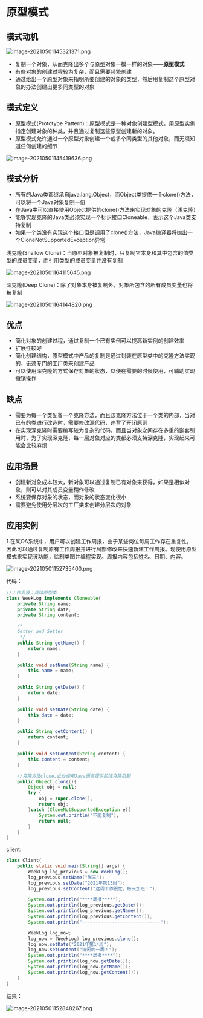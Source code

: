 # 原型模式


<!--more-->

## 模式动机

![image-20210501145321371.png](./images/image-20210501145321371.png)

- 复制一个对象，从而克隆出多个与原型对象一模一样的对象——**原型模式**
- 有些对象的创建过程较为复杂，而且需要频繁创建
- 通过给出一个原型对象来指明所要创建的对象的类型，然后用复制这个原型对象的办法创建出更多同类型的对象

## 模式定义

- 原型模式(Prototype Pattern)：原型模式是一种对象创建型模式，用原型实例指定创建对象的种类，并且通过复制这些原型创建新的对象。
- 原型模式允许通过一个原型对象创建一个或多个同类型的其他对象，而无须知道任何创建的细节

![image-20210501145419636.png](./images/image-20210501145419636.png)

## 模式分析



- 所有的Java类都继承自java.lang.Object，而Object类提供一个clone()方法，可以将一个Java对象复制一份
- 在Java中可以直接使用Object提供的clone()方法来实现对象的克隆（浅克隆）
- 能够实现克隆的Java类必须实现一个标识接口Cloneable，表示这个Java类支持复制
- 如果一个类没有实现这个接口但是调用了clone()方法，Java编译器将抛出一个CloneNotSupportedException异常

浅克隆(Shallow Clone)：当原型对象被复制时，只复制它本身和其中包含的值类型的成员变量，而引用类型的成员变量并没有复制

![image-20210501164115645.png](./images/image-20210501164115645.png)

深克隆(Deep Clone)：除了对象本身被复制外，对象所包含的所有成员变量也将被复制

![image-20210501164144820.png](./images/image-20210501164144820.png)

## 优点

- 简化对象的创建过程，通过复制一个已有实例可以提高新实例的创建效率
- 扩展性较好
- 简化创建结构，原型模式中产品的复制是通过封装在原型类中的克隆方法实现的，无须专门的工厂类来创建产品
- 可以使用深克隆的方式保存对象的状态，以便在需要的时候使用，可辅助实现撤销操作

## 缺点

- 需要为每一个类配备一个克隆方法，而且该克隆方法位于一个类的内部，当对已有的类进行改造时，需要修改源代码，违背了开闭原则
- 在实现深克隆时需要编写较为复杂的代码，而且当对象之间存在多重的嵌套引用时，为了实现深克隆，每一层对象对应的类都必须支持深克隆，实现起来可能会比较麻烦

## 应用场景

- 创建新对象成本较大，新对象可以通过复制已有对象来获得，如果是相似对象，则可以对其成员变量稍作修改
- 系统要保存对象的状态，而对象的状态变化很小
- 需要避免使用分层次的工厂类来创建分层次的对象

## 应用实例

1.在某OA系统中，用户可以创建工作周报，由于某些岗位每周工作存在重复性，因此可以通过复制原有工作周报并进行局部修改来快速新建工作周报。现使用原型模式来实现该功能，绘制类图并编程实现。周报内容包括姓名、日期、内容。

![image-20210501152735400.png](./images/image-20210501152735400.png)

代码：

```java
//工作周报：具体原型类
class WeekLog implements Cloneable{
    private String name;
    private String date;
    private String content;

    /*
    Getter and Setter
     */
    public String getName() {
        return name;
    }

    public void setName(String name) {
        this.name = name;
    }

    public String getDate() {
        return date;
    }

    public void setDate(String date) {
        this.date = date;
    }

    public String getContent() {
        return content;
    }

    public void setContent(String content) {
        this.content = content;
    }

    //克隆方法clone,此处使用Java语言提供的浅克隆机制
    public Object clone(){
        Object obj = null;
        try {
            obj = super.clone();
            return obj;
        }catch (CloneNotSupportedException e){
            System.out.println("不能复制");
            return null;
        }
    }
}


```

client:

```java
class Client{
    public static void main(String[] args) {
        WeekLog log_previous = new WeekLog();
        log_previous.setName("张三");
        log_previous.setDate("2021年第13周");
        log_previous.setContent("这周工作很忙，每天加班！");

        System.out.println("****周报****");
        System.out.println(log_previous.getDate());
        System.out.println(log_previous.getName());
        System.out.println(log_previous.getContent());
        System.out.println("-----------------------------");

        WeekLog log_now;
        log_now = (WeekLog) log_previous.clone();
        log_now.setDate("2021年第14周");
        log_now.setContent("清闲的一周！");
        System.out.println("****周报****");
        System.out.println(log_now.getDate());
        System.out.println(log_now.getName());
        System.out.println(log_now.getContent());
    }
}


```

结果：

![image-20210501152848267.png](./images/image-20210501152848267.png)

